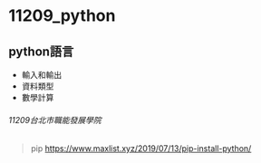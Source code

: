 # 11209_python
## python語言
- 輸入和輸出
- 資料類型
- 數學計算
###### 11209台北市職能發展學院





> pip https://www.maxlist.xyz/2019/07/13/pip-install-python/
